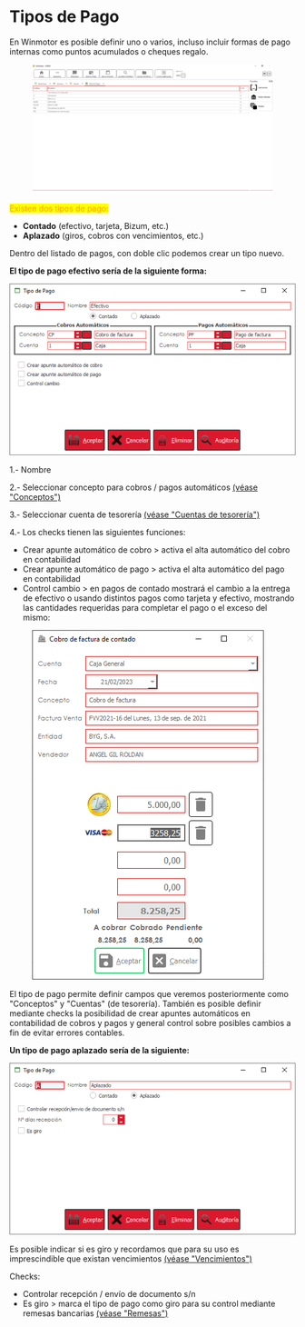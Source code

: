# Tipos de Pago

En Winmotor es posible definir uno o varios, incluso incluir formas de pago internas como puntos acumulados o cheques regalo.

<figure><img src="../../../.gitbook/assets/imagen.png" alt=""><figcaption></figcaption></figure>

<mark style="color:orange;">Existen dos tipos de pago:</mark>

* **Contado** (efectivo, tarjeta, Bizum, etc.)
* **Aplazado** (giros, cobros con vencimientos, etc.)

Dentro del listado de pagos, con doble clic podemos crear un tipo nuevo.&#x20;

**El tipo de pago efectivo sería de la siguiente forma:**

![](<../../../.gitbook/assets/image (588).png>)

1.- Nombre

2.- Seleccionar concepto para cobros / pagos automáticos [(véase "Conceptos")](conceptos.md)

3.- Seleccionar cuenta de tesorería [(véase "Cuentas de tesorería")](cuentas-de-tesoreria.md)

4.- Los checks tienen las siguientes funciones:

* Crear apunte automático de cobro > activa el alta automático del cobro en contabilidad
* Crear apunte automático de pago > activa el alta automático del pago en contabilidad
* Control cambio > en pagos de contado mostrará el cambio a la entrega de efectivo o usando distintos pagos como tarjeta y efectivo, mostrando las cantidades requeridas para completar el pago o el exceso del mismo:

<figure><img src="../../../.gitbook/assets/imagen (21).png" alt=""><figcaption></figcaption></figure>

El tipo de pago permite definir campos que veremos posteriormente como "Conceptos" y "Cuentas" (de tesorería). También es posible definir mediante checks la posibilidad de crear apuntes automáticos en contabilidad de cobros y pagos y general control sobre posibles cambios a fin de evitar errores contables.

**Un tipo de pago aplazado sería de la siguiente:**

![](<../../../.gitbook/assets/image (589).png>)

Es posible indicar si es giro y recordamos que para su uso es imprescindible que existan vencimientos [(véase "Vencimientos")](vencimientos.md)

Checks:

* Controlar recepción / envío de documento s/n
* Es giro > marca el tipo de pago como giro para su control mediante remesas bancarias [(véase "Remesas")](../../administracion/remesas/remesa-de-pagos/)
